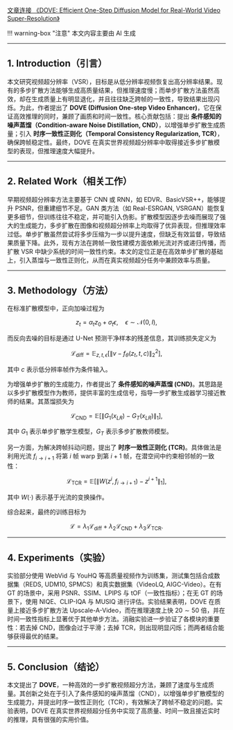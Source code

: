 
[文章连接 《DOVE: Efficient One-Step Diffusion Model for Real-World Video Super-Resolution》](https://arxiv.org/abs/2505.16239)

!!! warning-box "注意"
    本文内容主要由 AI 生成

---

## **1. Introduction（引言）**
本文研究视频超分辨率（VSR），目标是从低分辨率视频恢复出高分辨率结果。现有的多步扩散方法能够生成高质量结果，但推理速度慢；而单步扩散方法虽然高效，却在生成质量上有明显退化，并且往往缺乏跨帧的一致性，导致结果出现闪烁。为此，作者提出了 **DOVE (Diffusion One-step Video Enhancer)**，它在保证高效推理的同时，兼顾了画质和时间一致性。核心贡献包括：提出 **条件感知的噪声蒸馏（Condition-aware Noise Distillation, CND）**，以增强单步扩散生成质量；引入 **时序一致性正则化（Temporal Consistency Regularization, TCR）**，确保跨帧稳定性。最终，DOVE 在真实世界视频超分辨率中取得接近多步扩散模型的表现，但推理速度大幅提升。

---

## **2. Related Work（相关工作）**
早期视频超分辨率方法主要基于 CNN 或 RNN，如 EDVR、BasicVSR++，能够提升 PSNR，但重建细节不足。GAN 类方法（如 Real-ESRGAN, VSRGAN）能恢复更多细节，但训练往往不稳定，并可能引入伪影。扩散模型因逐步去噪而展现了强大的生成能力，多步扩散在图像和视频超分辨率上均取得了优异表现，但推理效率过低。单步扩散虽然尝试将多步压缩为一步以提升速度，但缺乏有效监督，导致结果质量下降。此外，现有方法在跨帧一致性建模方面依赖光流对齐或递归传播，而扩散 VSR 中缺少系统的时间一致性约束。本文的定位正是在高效单步扩散的基础上，引入蒸馏与一致性正则化，从而在真实视频超分任务中兼顾效率与质量。

---

## **3. Methodology（方法）**
在标准扩散模型中，正向加噪过程为  

$$
z_t = \alpha_t z_0 + \sigma_t \epsilon, \quad \epsilon \sim \mathcal{N}(0,I),
$$

而反向去噪的目标是通过 U-Net 预测干净样本的残差信息，其训练损失定义为  

$$
\mathcal{L}_{\text{diff}} = \mathbb{E}_{z, t, \epsilon}\left[ \| v - f_\theta(z_t, t, c) \|_2^2 \right],
$$

其中 $c$ 表示低分辨率帧作为条件输入。  

为增强单步扩散的生成能力，作者提出了 **条件感知的噪声蒸馏 (CND)**。其思路是以多步扩散模型作为教师，提供丰富的生成信号，指导一步扩散生成器学习接近教师的结果。其蒸馏损失为  

$$
\mathcal{L}_{\text{CND}} = \mathbb{E}\left[ \| G_{1}(x_{LR}) - G_{T}(x_{LR}) \|_1 \right],
$$

其中 $G_{1}$ 表示单步扩散学生模型，$G_{T}$ 表示多步扩散教师模型。  

另一方面，为解决跨帧抖动问题，提出了 **时序一致性正则化 (TCR)**。具体做法是利用光流 $f_{i \to i+1}$ 将第 $i$ 帧 warp 到第 $i+1$ 帧，在潜空间中约束相邻帧的一致性：  

$$
\mathcal{L}_{\text{TCR}} = \mathbb{E}\left[ \| W(z^i, f_{i \to i+1}) - z^{i+1} \|_1 \right],
$$

其中 $W(\cdot)$ 表示基于光流的变换操作。  

综合起来，最终的训练目标为  

$$
\mathcal{L} = \lambda_1 \mathcal{L}_{\text{diff}} + \lambda_2 \mathcal{L}_{\text{CND}} + \lambda_3 \mathcal{L}_{\text{TCR}}.
$$

---

## **4. Experiments（实验）**
实验部分使用 WebVid 与 YouHQ 等高质量视频作为训练集，测试集包括合成数据集（REDS, UDM10, SPMCS）和真实数据集（VideoLQ, AIGC-Video）。在有 GT 的场景中，采用 PSNR、SSIM、LPIPS 与 tOF（一致性指标）；在无 GT 的场景下，使用 NIQE、CLIP-IQA 与 MUSIQ 进行评估。实验结果表明，DOVE 在质量上接近多步扩散方法 Upscale-A-Video，而在推理速度上快 $20 \sim 50$ 倍，并在时间一致性指标上显著优于其他单步方法。消融实验进一步验证了各模块的重要性：若去掉 CND，图像会过于平滑；去掉 TCR，则出现明显闪烁；而两者结合能够获得最优的结果。

---

## **5. Conclusion（结论）**
本文提出了 **DOVE**，一种高效的一步扩散视频超分方法，兼顾了速度与生成质量。其创新之处在于引入了条件感知的噪声蒸馏（CND），以增强单步扩散模型的生成能力，并提出时序一致性正则化（TCR），有效解决了跨帧不稳定的问题。实验表明，DOVE 在真实世界视频超分任务中实现了高质量、时间一致且接近实时的推理，具有很强的实用价值。
